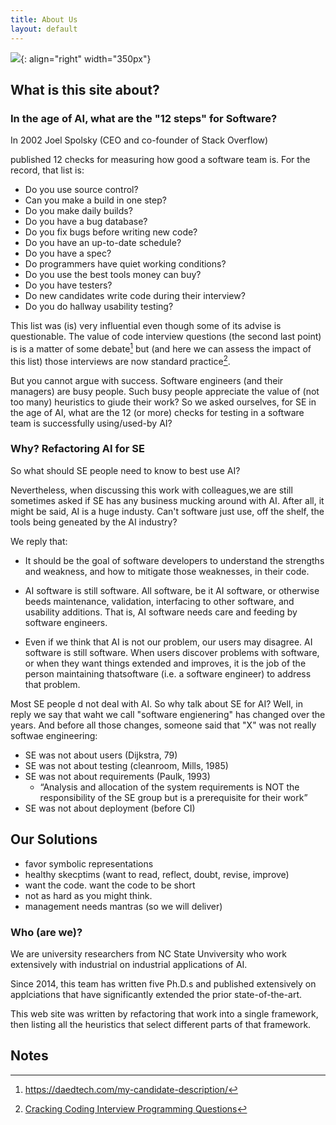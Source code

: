 ```yaml
---
title: About Us
layout: default
---
```


![](http://gobeyondseo.com/wp-content/uploads/2011/11/AboutUs.jpg){: align="right" width="350px"}

## What is this site about?


### In the age of AI, what are the "12 steps" for Software?

In 2002 Joel Spolsky (CEO and co-founder of Stack Overflow)

published 12 checks for
 measuring how good a software team is. 
For the record, that list is:


-    Do you use source control?
-    Can you make a build in one step?
-    Do you make daily builds?
-    Do you have a bug database?
-    Do you fix bugs before writing new code?
-    Do you have an up-to-date schedule?
-    Do you have a spec?
-    Do programmers have quiet working conditions?
-    Do you use the best tools money can buy?
-    Do you have testers?
-    Do new candidates write code during their interview?
-   Do you do hallway usability testing?


This list was (is) very influential even though
 some of its advise is  questionable.
The value
of code interview questions (the second
last point) is is a matter of some debate[^1] but (and here we can assess
the impact of this list) those interviews are now standard practice[^2].

But you cannot argue with success. Software engineers (and their managers)
are busy people. Such busy people appreciate the value of (not too many)
heuristics to giude their work? So we asked ourselves,
for  SE in the age of AI, what are the 12 (or more) checks for testing in a
software team is successfully using/used-by  AI?

### Why? Refactoring AI for SE

So what should SE people need to know to best use AI?

Nevertheless, when discussing this work with colleagues,we are still sometimes asked if 
SE has any business mucking around with AI.
After all, it might be said, AI is a huge industy.
Can't software just use, off the shelf, the tools being geneated by the AI industry?

We reply that:

- It should be the goal of software developers to understand the strengths and weakness, and how to
mitigate those weaknesses, in their code.
- AI software is still software. All software, be it AI software, or otherwise
beeds maintenance, validation, interfacing to other software, and usability additions.
That is, AI software needs care and feeding by software engineers.

- Even if we think that AI is not our problem, our users may disagree. AI software is still software.
When users discover problems with software, 
or when they want things extended and improves,
it is the job of the person maintaining thatsoftware (i.e. a software engineer) to address that problem.

Most SE people d not deal with AI. So why talk about SE for AI? Well, in reply we say that waht we call
"software engienering" has changed over the years. And before all those changes, someone
said that "X" was not really softwae engineering:

- SE was not about  users (Dijkstra, 79)
- SE was not about testing (cleanroom, Mills, 1985)
- SE was not about requirements (Paulk, 1993)
    - “Analysis and allocation of the system requirements is NOT the responsibility of the SE group but is a prerequisite for their work”
- SE was not about deployment (before CI)


## Our Solutions


- favor symbolic representations
- healthy skecptims (want to read, reflect, doubt, revise, improve)
- want the code. want the code to be short
- not as hard as you might think.
- management needs mantras (so we will deliver)



### Who (are we)?

We are university researchers from NC State Unviversity who work extensively
with  industrial on industrial applications of AI.

Since 2014, this team has written five Ph.D.s and published extensively on
applciations that have significantly extended the prior state-of-the-art.

This web site was written by refactoring that work into a single framework,
then listing all the heuristics that select different parts of that framework.


## Notes

[^1]: https://daedtech.com/my-candidate-description/
[^2]: [Cracking Coding Interview Programming Questions](http://tinyurl.com/hlevbsd)
